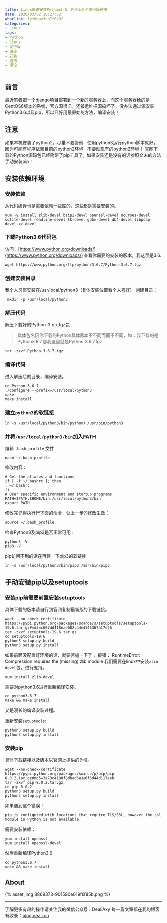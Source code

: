 ```yaml
---
title: Linux编译安装Python3-6，理论上各个发行版通用
date: 2020/03/02 10:27:52
abbrlink: fefdbae3eb7f0e9f
categories:
- Linux
tags:
- Python
- Linux
- 发行版
- 编译
- 安装
- 通用
- 理论
---
```

## 前言
最近笔者把一个django项目部署到一个新的服务器上，而这个服务器给的是CentOS6版本的系统，官方源很旧，还被运维把源搞坏了，没办法通过源安装Python3.6以及pip，所以只好用最原始的方法，编译安装！

## 注意
如果本机安装了python2，尽量不要管他，使用python3运行python脚本就好，因为可能有程序依赖目前的python2环境，不要动现有的python2环境！
官网下载的Python源码包已经附带了pip工具了，如果安装还是没有的话参照文末的方法手动安装pip！

## 安装依赖环境
### 安装依赖
从代码编译也是需要依赖一些库的，这些都是需要安装的。
```
yum -y install zlib-devel bzip2-devel openssl-devel ncurses-devel sqlite-devel readline-devel tk-devel gdbm-devel db4-devel libpcap-devel xz-devel
```

### 下载Python3.6代码包
访问：[https://www.python.org/downloads/](https://www.python.org/downloads/) 查看你需要的安装的版本，我这里是3.6.
```
wget https://www.python.org/ftp/python/3.6.7/Python-3.6.7.tgz
```

### 创建安装目录
我个人习惯安装在/usr/local/python3（具体安装位置看个人喜好）
创建目录：
```
 mkdir -p /usr/local/python3
```

### 解压代码
解压下载好的Python-3.x.x.tgz包
>具体包名因你下载的Python具体版本不不同⽽而不不同，如：我下载的是Python3.6.7.那我这里就是Python-3.6.7.tgz
```
tar -zxvf Python-3.6.7.tgz
```

### 编译代码
进入解压后的目录，编译安装。
```
cd Python-3.6.7
./configure --prefix=/usr/local/python3
make
make install
```

### 建立`python3`的软链接
```
ln -s /usr/local/python3/bin/python3 /usr/bin/python3
```

### 并将`/usr/local/python3/bin`加入PATH
编辑 `.bash_profile` 文件
```
nano ~/.bash_profile
```
修改内容：
```
# Get the aliases and functions
if [ -f ~/.bashrc ]; then
. ~/.bashrc
fi
# User specific environment and startup programs
PATH=$PATH:$HOME/bin:/usr/local/python3/bin
export PATH
```
修改完记得执行行下面的命令，让上一步的修改生效：
```
source ~/.bash_profile
```
检查Python3及pip3是否正常可用：
```
python3 -V
pip3 -V
```

pip访问不到的话在再建一下pip3的软链接
```
ln -s /usr/local/python3/bin/pip3 /usr/bin/pip3
```

## 手动安装pip以及setuptools
### 安装pip前需要前置安装setuptools
具体下载的版本请自行到官网复制最新版的下载链接。
```
wget --no-check-certificate  https://pypi.python.org/packages/source/s/setuptools/setuptools-19.6.tar.gz#md5=c607dd118eae682c44ed146367a17e26
tar -zxvf setuptools-19.6.tar.gz
cd setuptools-19.6
python3 setup.py build
python3 setup.py install
```
如果前面没配置好环境的话，就要苦逼一下了：
报错： RuntimeError: Compression requires the (missing) zlib module
我们需要在linux中安装`zlib-devel`包，进行支持。
```
yum install zlib-devel
```
需要对python3.6进行重新编译安装。
```
cd python3.6.7
make && make install
```
又是漫长的编译安装过程。

重新安装`setuptools`:
```
python3 setup.py build
python3 setup.py install
```

### 安装pip
具体下载链接以及版本以官网上提供的为准。
```
wget --no-check-certificate  https://pypi.python.org/packages/source/p/pip/pip-8.0.2.tar.gz#md5=3a73c4188f8dbad6a1e6f6d44d117eeb
tar -zxvf pip-8.0.2.tar.gz
cd pip-8.0.2
python3 setup.py build
python3 setup.py install
```

如果遇到这个错误：
```
pip is configured with locations that require TLS/SSL, however the ssl module in Python is not available.
```

需要安装依赖：
```
yum install openssl
yum install openssl-devel
```
然后重新编译Python3.6
```
cd python3.6.7
make && make install
```

## About
{% asset_img 8869373-901590e019f6f85b.png %}

---------------
了解更多有趣的操作请关注我的微信公众号：DealiAxy
每一篇文章都在我的博客有收录：[blog.deali.cn](http://blog.deali.cn)
